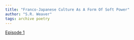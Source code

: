 ```yaml
---
title: "Franco-Japanese Culture As A Form Of Soft Power"
author: "S.R. Weaver"
tags: archive poetry
---
```

[Episode 1](https://lwflouisa.github.io/UploadedFairyRadio/Audio/FrancoJapaneseCultureAsAFormOfSoftPower.mp4)
